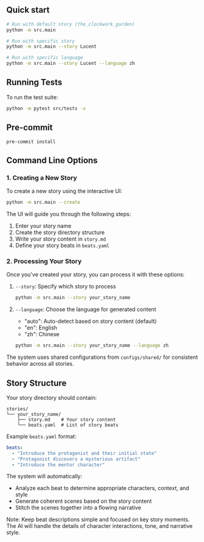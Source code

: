 ## Quick start
```bash
# Run with default story (the_clockwork_garden)
python -m src.main

# Run with specific story
python -m src.main --story Lucent

# Run with specific language
python -m src.main --story Lucent --language zh
```

## Running Tests
To run the test suite:
```bash
python -m pytest src/tests -v
```

## Pre-commit
`pre-commit install`

## Command Line Options

### 1. Creating a New Story
To create a new story using the interactive UI:
```bash
python -m src.main --create
```

The UI will guide you through the following steps:
1. Enter your story name
2. Create the story directory structure
3. Write your story content in `story.md`
4. Define your story beats in `beats.yaml`

### 2. Processing Your Story
Once you've created your story, you can process it with these options:

1. `--story`: Specify which story to process
   ```bash
   python -m src.main --story your_story_name
   ```

2. `--language`: Choose the language for generated content
   - "auto": Auto-detect based on story content (default)
   - "en": English
   - "zh": Chinese
   ```bash
   python -m src.main --story your_story_name --language zh
   ```

The system uses shared configurations from `configs/shared/` for consistent behavior across all stories.

## Story Structure

Your story directory should contain:
```
stories/
└── your_story_name/
    ├── story.md    # Your story content
    └── beats.yaml  # List of story beats
```

Example `beats.yaml` format:
```yaml
beats:
  - "Introduce the protagonist and their initial state"
  - "Protagonist discovers a mysterious artifact"
  - "Introduce the mentor character"
```

The system will automatically:
- Analyze each beat to determine appropriate characters, context, and style
- Generate coherent scenes based on the story content
- Stitch the scenes together into a flowing narrative

Note: Keep beat descriptions simple and focused on key story moments. The AI will handle the details of character interactions, tone, and narrative style.
